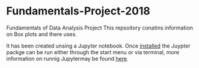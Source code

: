 # Fundamentals-Project-2018

Fundamentals of Data Analysis Project 
This repsoitory conatins information on Box plots and there uses. 

It has been created unsing a Jupyter notebook. Once [installed](https://jupyter.readthedocs.io/en/latest/install.html) the Juypter packge can be run either through the start menu or via terminal, more information on runnig Jupytermay be found [here](https://jupyter-notebook-beginner-guide.readthedocs.io/en/latest/execute.html). 
